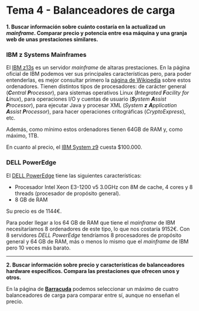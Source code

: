 # Tema 4 - Balanceadores de carga

__1. Buscar información sobre cuánto costaría en la actualizad un _mainframe_. Comparar precio y potencia entre esa máquina y una granja web de unas prestaciones similares.__

### IBM z Systems Mainframes
El [IBM z13s](http://www-03.ibm.com/systems/z/hardware/z13s.html) es un servidor _mainframe_ de altaras prestaciones. En la página oficial de IBM podemos ver sus principales características pero, para poder entenderlas, es mejor consultar primero la [página de Wikipedia](https://en.wikipedia.org/wiki/IBM_zEnterprise_System#PU_characterization) sobre estos ordenadores. Tienen distintos tipos de procesadores: de carácter general (_**C**entral **P**rocessor_), para sistemas operativos Linux (_**I**ntegrated **F**acility for **L**inux_), para operaciones I/O y cuentas de usuario (_**S**ystem **A**ssist **P**rocessor_), para ejecutar Java y procesar XML (_System **z** **A**pplication **A**ssist **P**rocessor_), para hacer operaciones critográficas (_CryptoExpress_), etc.

Además, como mínimo estos ordenadores tienen 64GB de RAM y, como máximo, 1TB.

En cuanto al precio, el [IBM System z9](https://en.wikipedia.org/wiki/IBM_System_z9#Pricing) cuesta $100.000.

### DELL PowerEdge
El [DELL PowerEdge](http://www.dell.com/es/empresas/p/poweredge-r230/pd?oc=per2302&model_id=poweredge-r230) tiene las siguientes características:

* Procesador Intel Xeon E3-1200 v5 3.0GHz con 8M de cache, 4 cores y 8 threads (procesador de propósito general).
* 8 GB de RAM

Su precio es de 1144€. 

Para poder llegar a los 64 GB de RAM que tiene el _mainframe_ de IBM necesitaríamos 8 ordenadores de este tipo, lo que nos costaría 9152€. Con 8 servidores _DELL PowerEdge_ tendríamos 8 procesadores de propósito general y 64 GB de RAM, más o menos lo mismo que el _mainframe_ de IBM pero 10 veces más barato.

---

__2. Buscar información sobre precio y características de balanceadores hardware específicos. Compara las prestaciones que ofrecen unos y otros.__

En la página de [__Barracuda__](https://www.barracuda.com/products/loadbalancer/models/compare/1?models=240,540,642,842) podemos seleccionar un máximo de cuatro balanceadores de carga para comparar entre sí, aunque no enseñan el precio.

